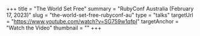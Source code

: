 +++
title = "The World Set Free"
summary = "RubyConf Australia (February 17, 2023)"
slug = "the-world-set-free-rubyconf-au"
type = "talks"
targetUrl = "https://www.youtube.com/watch?v=SG759w1qfpI"
targetAnchor = "Watch the Video"
thumbnail = ""
+++
